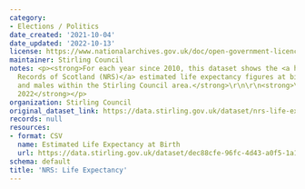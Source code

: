 ```yaml
---
category:
- Elections / Politics
date_created: '2021-10-04'
date_updated: '2022-10-13'
license: https://www.nationalarchives.gov.uk/doc/open-government-licence/version/3/
maintainer: Stirling Council
notes: <p><strong>For each year since 2010, this dataset shows the <a href="https://www.nrscotland.gov.uk/">National
  Records of Scotland (NRS)</a> estimated life expectancy figures at birth for females
  and males within the Stirling Council area.</strong>\r\n\r\n<strong>\xa9 Crown Copyright
  2022</strong></p>
organization: Stirling Council
original_dataset_link: https://data.stirling.gov.uk/dataset/nrs-life-expectancy
records: null
resources:
- format: CSV
  name: Estimated Life Expectancy at Birth
  url: https://data.stirling.gov.uk/dataset/dec88cfe-96fc-4d43-a0f5-1a1f6e073f91/resource/acd7cac6-e1b3-4c39-92f3-b1ba06778d77/download/20221010-stirling-council-nrs-life-epectancy-at-birth-22.09.2022.csv
schema: default
title: 'NRS: Life Expectancy'
---
```

